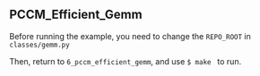 ## PCCM_Efficient_Gemm

Before running the example, you need to change the `REPO_ROOT` in `classes/gemm.py`

Then, return to `6_pccm_efficient_gemm`, and use `$ make ` to run.

